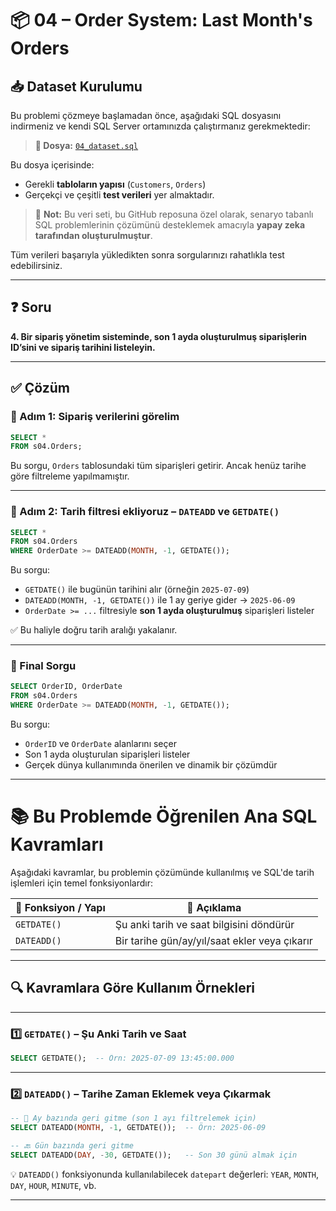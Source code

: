 # 📦 04 – Order System: Last Month's Orders

## 📥 Dataset Kurulumu

Bu problemi çözmeye başlamadan önce, aşağıdaki SQL dosyasını indirmeniz ve kendi SQL Server ortamınızda çalıştırmanız gerekmektedir:

> **🎯 Dosya:** [`04_dataset.sql`](./04_dataset.sql)

Bu dosya içerisinde:
- Gerekli **tabloların yapısı** (`Customers`, `Orders`)
- Gerçekçi ve çeşitli **test verileri**
yer almaktadır.

> 🧠 **Not:** Bu veri seti, bu GitHub reposuna özel olarak, senaryo tabanlı SQL problemlerinin çözümünü desteklemek amacıyla **yapay zeka tarafından oluşturulmuştur**.

Tüm verileri başarıyla yükledikten sonra sorgularınızı rahatlıkla test edebilirsiniz.

---

## ❓ Soru

**4. Bir sipariş yönetim sisteminde, son 1 ayda oluşturulmuş siparişlerin ID’sini ve sipariş tarihini listeleyin.**

---

## ✅ Çözüm

### 🧩 Adım 1: Sipariş verilerini görelim

```sql
SELECT * 
FROM s04.Orders;
```

Bu sorgu, `Orders` tablosundaki tüm siparişleri getirir. Ancak henüz tarihe göre filtreleme yapılmamıştır.

---

### 🧩 Adım 2: Tarih filtresi ekliyoruz – `DATEADD` ve `GETDATE()`

```sql
SELECT * 
FROM s04.Orders
WHERE OrderDate >= DATEADD(MONTH, -1, GETDATE());
```

Bu sorgu:
- `GETDATE()` ile bugünün tarihini alır (örneğin `2025-07-09`)
- `DATEADD(MONTH, -1, GETDATE())` ile 1 ay geriye gider → `2025-06-09`
- `OrderDate >= ...` filtresiyle **son 1 ayda oluşturulmuş** siparişleri listeler

✅ Bu haliyle doğru tarih aralığı yakalanır.

---

### 🧩 Final Sorgu

```sql
SELECT OrderID, OrderDate 
FROM s04.Orders
WHERE OrderDate >= DATEADD(MONTH, -1, GETDATE());
```

Bu sorgu:
- `OrderID` ve `OrderDate` alanlarını seçer
- Son 1 ayda oluşturulan siparişleri listeler
- Gerçek dünya kullanımında önerilen ve dinamik bir çözümdür

---

# 📚 Bu Problemde Öğrenilen Ana SQL Kavramları

Aşağıdaki kavramlar, bu problemin çözümünde kullanılmış ve SQL'de tarih işlemleri için temel fonksiyonlardır:

| 🧠 Fonksiyon / Yapı | 💬 Açıklama |
|---------------------|-------------|
| `GETDATE()`         | Şu anki tarih ve saat bilgisini döndürür |
| `DATEADD()`         | Bir tarihe gün/ay/yıl/saat ekler veya çıkarır |

---

## 🔍 Kavramlara Göre Kullanım Örnekleri

---

### 1️⃣ `GETDATE()` – Şu Anki Tarih ve Saat

```sql
SELECT GETDATE();  -- Örn: 2025-07-09 13:45:00.000
```

---

### 2️⃣ `DATEADD()` – Tarihe Zaman Eklemek veya Çıkarmak

```sql
-- 📆 Ay bazında geri gitme (son 1 ayı filtrelemek için)
SELECT DATEADD(MONTH, -1, GETDATE());  -- Örn: 2025-06-09

-- 🔙 Gün bazında geri gitme
SELECT DATEADD(DAY, -30, GETDATE());   -- Son 30 günü almak için
```

💡 `DATEADD()` fonksiyonunda kullanılabilecek `datepart` değerleri: `YEAR`, `MONTH`, `DAY`, `HOUR`, `MINUTE`, vb.

---
